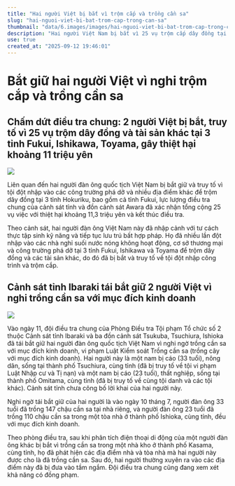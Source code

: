 ```yaml
---
title: "Hai người Việt bị bắt vì trộm cắp và trồng cần sa"
slug: "hai-nguoi-viet-bi-bat-trom-cap-trong-can-sa"
thumbnail: "data/6.images/images/hai-nguoi-viet-bi-bat-trom-cap-trong-can-sa.webp"
description: "Hai người Việt Nam bị bắt vì 25 vụ trộm cắp dây đồng tại 3 tỉnh Nhật Bản, gây thiệt hại hơn 11 triệu yên. Sau đó, họ bị tái bắt giữ vì nghi ngờ trồng cần sa với mục đích kinh doanh."
use: true
created_at: "2025-09-12 19:46:01"
---
```


# Bắt giữ hai người Việt vì nghi trộm cắp và trồng cần sa

## Chấm dứt điều tra chung: 2 người Việt bị bắt, truy tố vì 25 vụ trộm dây đồng và tài sản khác tại 3 tỉnh Fukui, Ishikawa, Toyama, gây thiệt hại khoảng 11 triệu yên

![](/images/20250912-90013931-ftb-000-1-view.webp)

Liên quan đến hai người đàn ông quốc tịch Việt Nam bị bắt giữ và truy tố vì tội đột nhập vào các công trường phá dỡ và nhiều địa điểm khác để trộm dây đồng tại 3 tỉnh Hokuriku, bao gồm cả tỉnh Fukui, lực lượng điều tra chung của cảnh sát tỉnh và đồn cảnh sát Awara đã xác nhận tổng cộng 25 vụ việc với thiệt hại khoảng 11,3 triệu yên và kết thúc điều tra.

Theo cảnh sát, hai người đàn ông Việt Nam này đã nhập cảnh với tư cách thực tập sinh kỹ năng và tiếp tục lưu trú bất hợp pháp. Họ đã nhiều lần đột nhập vào các nhà nghỉ suối nước nóng không hoạt động, cơ sở thương mại và công trường phá dỡ tại 3 tỉnh Fukui, Ishikawa và Toyama để trộm dây đồng và các tài sản khác, do đó đã bị bắt và truy tố về tội đột nhập công trình và trộm cắp.

## Cảnh sát tỉnh Ibaraki tái bắt giữ 2 người Việt vì nghi trồng cần sa với mục đích kinh doanh

![](/images/20250912-00000002-ibaraki-000-2-view.webp)

Vào ngày 11, đội điều tra chung của Phòng Điều tra Tội phạm Tổ chức số 2 thuộc Cảnh sát tỉnh Ibaraki và ba đồn cảnh sát Tsukuba, Tsuchiura, Ishioka đã tái bắt giữ hai người đàn ông quốc tịch Việt Nam vì nghi ngờ trồng cần sa với mục đích kinh doanh, vi phạm Luật Kiểm soát Trồng cần sa (trồng cây với mục đích kinh doanh). Hai người này là một nam bị cáo (33 tuổi), nông dân, sống tại thành phố Tsuchiura, cùng tỉnh (đã bị truy tố về tội vi phạm Luật Nhập cư và Tị nạn) và một nam bị cáo (23 tuổi), thất nghiệp, sống tại thành phố Omitama, cùng tỉnh (đã bị truy tố về cùng tội danh và các tội khác). Cảnh sát tỉnh chưa công bố lời khai của hai người này.

Nghi ngờ tái bắt giữ của hai người là vào ngày 10 tháng 7, người đàn ông 33 tuổi đã trồng 147 chậu cần sa tại nhà riêng, và người đàn ông 23 tuổi đã trồng 110 chậu cần sa trong một tòa nhà ở thành phố Ishioka, cùng tỉnh, đều với mục đích kinh doanh.

Theo phòng điều tra, sau khi phân tích điện thoại di động của một người đàn ông khác bị bắt vì trồng cần sa trong một nhà kho ở thành phố Kasama, cùng tỉnh, họ đã phát hiện các địa điểm nhà và tòa nhà mà hai người này được cho là đã trồng cần sa. Sau đó, hai người thường xuyên ra vào các địa điểm này đã bị đưa vào tầm ngắm. Đội điều tra chung cũng đang xem xét khả năng có đồng phạm.